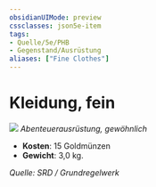 ```yaml
---
obsidianUIMode: preview
cssclasses: json5e-item
tags:
- Quelle/5e/PHB
- Gegenstand/Ausrüstung
aliases: ["Fine Clothes"]
---
```

# Kleidung, fein
![](../../../99%20-%20Setup/Files/Bildersammlung/Symbolik/Gegenstände.webp#token)
*Abenteuerausrüstung, gewöhnlich*

- **Kosten**: 15 Goldmünzen
- **Gewicht**: 3,0 kg.

*Quelle: SRD / Grundregelwerk*